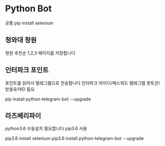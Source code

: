 # Python Bot

공통
pip install selenium

## 청와대 청원 
청원 추천순 1,2,3 페이지를 저장합니다

## 인터파크 포인트
포인트를 읽어서 텔레그램으로 전송합니다
인터파크 아이디/패스워드
텔레그램 봇토큰/받을유저ID 필요

pip install python-telegram-bot --upgrade

## 라즈베리파이
python3.6 수동설치 필요합니다
pip3.6 사용

pip3.6 install selenium
pip3.6 install python-telegram-bot --upgrade
